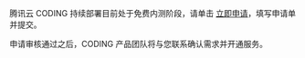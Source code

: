 腾讯云 CODING 持续部署目前处于免费内测阶段，请单击 [立即申请](https://cloud.tencent.com/apply/p/e9ghf5g2h3d)，填写申请单并提交。

申请审核通过之后，CODING 产品团队将与您联系确认需求并开通服务。

